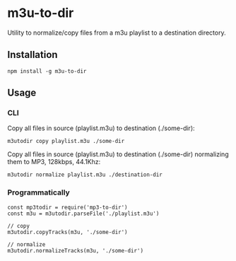 # m3u-to-dir

Utility to normalize/copy files from a m3u playlist to a destination directory.

## Installation

```
npm install -g m3u-to-dir
```

## Usage

### CLI

Copy all files in source (playlist.m3u) to destination (./some-dir):

```
m3utodir copy playlist.m3u ./some-dir 
```

Copy all files in source (playlist.m3u) to destination (./some-dir) normalizing them to MP3, 128kbps, 44.1Khz:

```
m3utodir normalize playlist.m3u ./destination-dir 
```

### Programmatically

```
const mp3todir = require('mp3-to-dir')
const m3u = m3utodir.parseFile('./playlist.m3u')

// copy
m3utodir.copyTracks(m3u, './some-dir')

// normalize
m3utodir.normalizeTracks(m3u, './some-dir')
```
